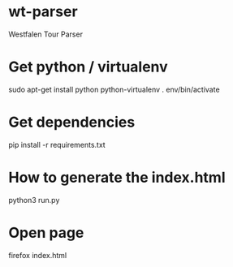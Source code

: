 # wt-parser
Westfalen Tour Parser

# Get python / virtualenv
sudo apt-get install python python-virtualenv
. env/bin/activate

# Get dependencies
pip install -r requirements.txt

# How to generate the index.html
python3 run.py

# Open page
firefox index.html
